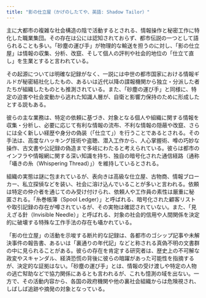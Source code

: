 ```yaml
---
title: "影の仕立屋（かげのしたてや、英語: Shadow Tailor）"
---
```


主に大都市の複雑な社会構造の陰で活動するとされる、情報操作と秘密工作に特化した職業集団。その存在は公には認知されておらず、都市伝説の一つとして語られることも多い。「砂塵の運び手」が物理的な輸送を担うのに対し、「影の仕立屋」は情報の収集、分析、改竄、そして個人の評判や社会的地位の「仕立て直し」を生業とすると言われている。

その起源については明確な記録がなく、一説には中世の都市国家における情報ギルドが秘密結社化したもの、あるいは近代以降の諜報機関から独立・分派した者たちが組織したものとも推測されている。また、「砂塵の運び手」と同様に、特定の迫害や社会変動から逃れた知識人層が、自衛と影響力保持のために形成したとする説もある。

彼らの主な業務は、特定の依頼に基づき、対象となる個人や組織に関する情報を収集・分析し、必要に応じて有利な情報の流布、不利な情報の隠蔽や改竄、さらには全く新しい経歴や身分の偽装（「仕立て」）を行うことであるとされる。その手法は、高度なハッキング技術や盗聴、潜入工作から、人心掌握術、噂の巧妙な操作、古文書や公記録の偽造まで多岐にわたると考えられている。彼らは都市のインフラや情報網に関する深い知識を持ち、独自の暗号化された通信経路（通称「囁きの糸（Whispering Thread）」）を維持しているとされる。

組織の実態は謎に包まれているが、表向きは高級な仕立屋、古物商、情報ブローカー、私立探偵などを装い、社会に溶け込んでいることが多いと言われる。依頼は特定の仲介者を通じてのみ受け付けられ、依頼人や工作員の素性は厳重に秘匿される。「糸巻帳簿（Spool Ledger）」と呼ばれる、暗号化された顧客リストや取引記録の存在が噂されているが、その実物は確認されていない。また、「見えざる針（Invisible Needle）」と呼ばれる、対象の社会的信用や人間関係を決定的に破壊する特殊な工作手法の存在も囁かれている。

「影の仕立屋」の活動を示唆する断片的な記録は、各都市のゴシップ記事や未解決事件の報告書、あるいは「裏通りの年代記」などと称される真偽不明の文書群の中に見られることがある。彼らの存在を肯定する研究者は、歴史上の不可解な政変やスキャンダル、経済恐慌の背後に彼らの暗躍があった可能性を指摘するが、決定的な証拠はない。「砂塵の運び手」とは、情報の受け渡しや特定の人物の逃亡幇助などで協力関係にあるとも言われるが、これも憶測の域を出ない。一方で、その活動内容から、各国の政府機関や他の裏社会組織からは危険視され、しばしば追跡や摘発の対象となっている。